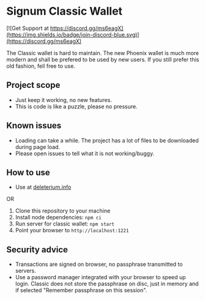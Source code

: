 # Signum Classic Wallet
[![Get Support at https://discord.gg/ms6eagX](https://img.shields.io/badge/join-discord-blue.svg)](https://discord.gg/ms6eagX)

The Classic wallet is hard to maintain.
The new Phoenix wallet is much more modern and shall be prefered to be used by new users.
If you still prefer this old fashion, fell free to use.

## Project scope

- Just keep it working, no new features.
- This is code is like a puzzle, please no pressure.

## Known issues

* Loading can take a while. The project has a lot of files to be downloaded during page load.
* Please open issues to tell what it is not working/buggy.

## How to use

* Use at [deleterium.info](https://deleterium.info/signum-classic-wallet)

OR
1) Clone this repository to your machine
2) Install node dependencies: `npm ci`
3) Run server for classic wallet: `npm start`
4) Point your browser to `http://localhost:1221`

## Security advice
- Transactions are signed on browser, no passphrase transmitted to servers.
- Use a password manager integrated with your browser to speed up login. Classic does not store the passphrase on disc, just in memory and if selected "Remember passphrase on this session".
